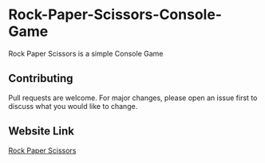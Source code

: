 # Rock-Paper-Scissors-Console-Game

Rock Paper Scissors is a simple Console Game 

## Contributing
Pull requests are welcome. For major changes, please open an issue first to discuss what you would like to change.

## Website Link
[Rock Paper Scissors](https://aladdin-abbas.github.io/Rock-Paper-Scissors-Console-Game/)

